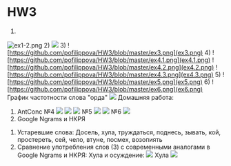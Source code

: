 # HW3
1)
![ex1-2.png](ex1-2.png)
2)
![](ex1-2.png)
3)
![https://github.com/pofilippova/HW3/blob/master/ex3.png](ex3.png)
4)
![https://github.com/pofilippova/HW3/blob/master/ex4.1.png](ex4.1.png)
![https://github.com/pofilippova/HW3/blob/master/ex4.2.png](ex4.2.png)
![https://github.com/pofilippova/HW3/blob/master/ex4.3.png](ex4.3.png)
5)
![https://github.com/pofilippova/HW3/blob/master/ex5.png](ex5.png)
6)
![https://github.com/pofilippova/HW3/blob/master/ex6.png](ex6.png)
График частотности слова "орда"
![](picture.PNG)
Домашняя работа:
1. AntConc
№4
![](hw_ex4.1.png)
![](hw_ex4.2.png)
![](hw_ex4.3.png)
№5
![](hw_ex5.png)
![](hw_ex5.1.png)
№6
![](hw_ex6.png)
2. Google Ngrams и НКРЯ 
1) Устаревшие слова:
Досель, хула, труждаться, поднесь, зывать, кой, простереть, сей, чело, втуне, посмех, возопиять
2) Сравнение употребления слов (3) с современными аналогами в Google Ngrams и НКРЯ:
Хула и осуждение:
![](ngrams1.PNG)
Хула ![](NKRA1.1.PNG)

